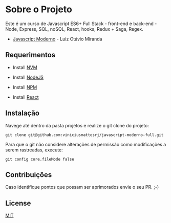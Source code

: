 # Sobre o Projeto

Este é um curso de Javascript ES6+ Full Stack - front-end e back-end - Node, Express, SQL, noSQL, React, hooks, Redux + Saga, Regex.
- <a href="https://www.udemy.com/course/curso-de-javascript-moderno-do-basico-ao-avancado/">Javascript Moderno</a> - Luiz Otávio Miranda

## Requerimentos

- Install <a href="#">NVM</a>

- Install <a href="#">NodeJS</a>

- Install <a href="#">NPM</a>

- Install <a href="#">React</a>


## Instalação
Navege até dentro da pasta projetos e realize o git clone do projeto:
```
git clone git@github.com:viniciusmattosrj/javascript-moderno-full.git
```
Para que o git não considere alterações de permissão como modificações a serem rastreadas, execute:
```
git config core.fileMode false
```

## Contribuições
Caso identifique pontos
que possam ser aprimorados envie o seu PR. ;-)

## License
[MIT](https://choosealicense.com/licenses/mit/)
